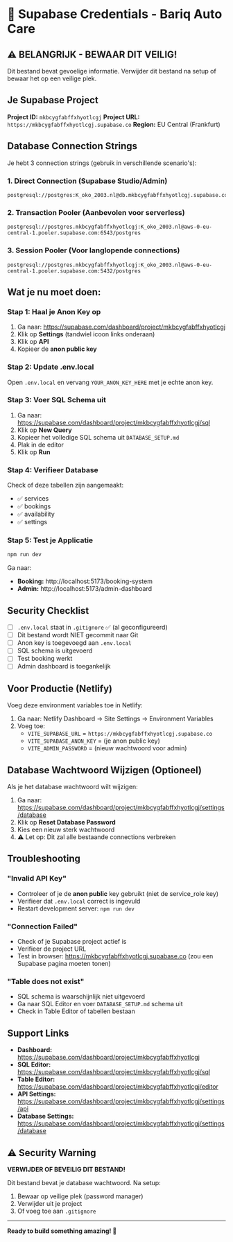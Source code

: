 # 🔐 Supabase Credentials - Bariq Auto Care

## ⚠️ BELANGRIJK - BEWAAR DIT VEILIG!

Dit bestand bevat gevoelige informatie. Verwijder dit bestand na setup of bewaar het op een veilige plek.

## Je Supabase Project

**Project ID:** `mkbcygfabffxhyotlcgj`
**Project URL:** `https://mkbcygfabffxhyotlcgj.supabase.co`
**Region:** EU Central (Frankfurt)

## Database Connection Strings

Je hebt 3 connection strings (gebruik in verschillende scenario's):

### 1. Direct Connection (Supabase Studio/Admin)
```
postgresql://postgres:K_oko_2003.nl@db.mkbcygfabffxhyotlcgj.supabase.co:5432/postgres
```

### 2. Transaction Pooler (Aanbevolen voor serverless)
```
postgresql://postgres.mkbcygfabffxhyotlcgj:K_oko_2003.nl@aws-0-eu-central-1.pooler.supabase.com:6543/postgres
```

### 3. Session Pooler (Voor langlopende connections)
```
postgresql://postgres.mkbcygfabffxhyotlcgj:K_oko_2003.nl@aws-0-eu-central-1.pooler.supabase.com:5432/postgres
```

## Wat je nu moet doen:

### Stap 1: Haal je Anon Key op

1. Ga naar: https://supabase.com/dashboard/project/mkbcygfabffxhyotlcgj
2. Klik op **Settings** (tandwiel icoon links onderaan)
3. Klik op **API**
4. Kopieer de **anon public key**

### Stap 2: Update .env.local

Open `.env.local` en vervang `YOUR_ANON_KEY_HERE` met je echte anon key.

### Stap 3: Voer SQL Schema uit

1. Ga naar: https://supabase.com/dashboard/project/mkbcygfabffxhyotlcgj/sql
2. Klik op **New Query**
3. Kopieer het volledige SQL schema uit `DATABASE_SETUP.md`
4. Plak in de editor
5. Klik op **Run**

### Stap 4: Verifieer Database

Check of deze tabellen zijn aangemaakt:
- ✅ services
- ✅ bookings
- ✅ availability
- ✅ settings

### Stap 5: Test je Applicatie

```bash
npm run dev
```

Ga naar:
- **Booking:** http://localhost:5173/booking-system
- **Admin:** http://localhost:5173/admin-dashboard

## Security Checklist

- [ ] `.env.local` staat in `.gitignore` ✅ (al geconfigureerd)
- [ ] Dit bestand wordt NIET gecommit naar Git
- [ ] Anon key is toegevoegd aan `.env.local`
- [ ] SQL schema is uitgevoerd
- [ ] Test booking werkt
- [ ] Admin dashboard is toegankelijk

## Voor Productie (Netlify)

Voeg deze environment variables toe in Netlify:

1. Ga naar: Netlify Dashboard → Site Settings → Environment Variables
2. Voeg toe:
   - `VITE_SUPABASE_URL` = `https://mkbcygfabffxhyotlcgj.supabase.co`
   - `VITE_SUPABASE_ANON_KEY` = (je anon public key)
   - `VITE_ADMIN_PASSWORD` = (nieuw wachtwoord voor admin)

## Database Wachtwoord Wijzigen (Optioneel)

Als je het database wachtwoord wilt wijzigen:

1. Ga naar: https://supabase.com/dashboard/project/mkbcygfabffxhyotlcgj/settings/database
2. Klik op **Reset Database Password**
3. Kies een nieuw sterk wachtwoord
4. ⚠️ Let op: Dit zal alle bestaande connections verbreken

## Troubleshooting

### "Invalid API Key"
- Controleer of je de **anon public** key gebruikt (niet de service_role key)
- Verifieer dat `.env.local` correct is ingevuld
- Restart development server: `npm run dev`

### "Connection Failed"
- Check of je Supabase project actief is
- Verifieer de project URL
- Test in browser: https://mkbcygfabffxhyotlcgj.supabase.co (zou een Supabase pagina moeten tonen)

### "Table does not exist"
- SQL schema is waarschijnlijk niet uitgevoerd
- Ga naar SQL Editor en voer `DATABASE_SETUP.md` schema uit
- Check in Table Editor of tabellen bestaan

## Support Links

- **Dashboard:** https://supabase.com/dashboard/project/mkbcygfabffxhyotlcgj
- **SQL Editor:** https://supabase.com/dashboard/project/mkbcygfabffxhyotlcgj/sql
- **Table Editor:** https://supabase.com/dashboard/project/mkbcygfabffxhyotlcgj/editor
- **API Settings:** https://supabase.com/dashboard/project/mkbcygfabffxhyotlcgj/settings/api
- **Database Settings:** https://supabase.com/dashboard/project/mkbcygfabffxhyotlcgj/settings/database

## ⚠️ Security Warning

**VERWIJDER OF BEVEILIG DIT BESTAND!**

Dit bestand bevat je database wachtwoord. Na setup:
1. Bewaar op veilige plek (password manager)
2. Verwijder uit je project
3. Of voeg toe aan `.gitignore`

---

**Ready to build something amazing! 🚀**
